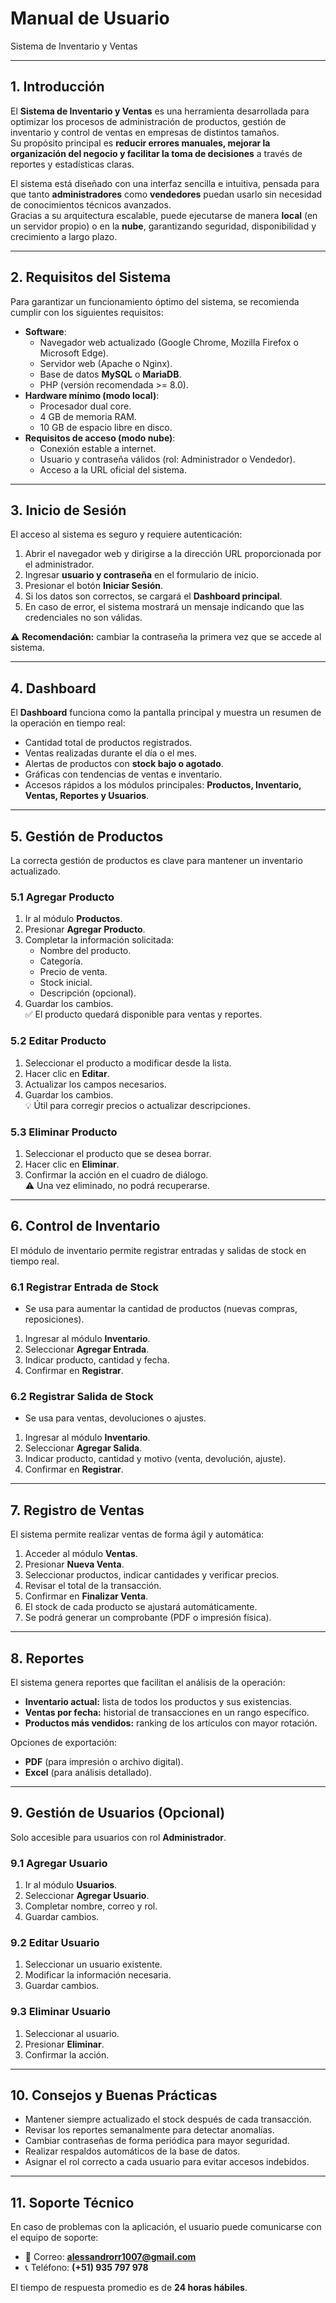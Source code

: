 # Manual de Usuario
Sistema de Inventario y Ventas

---

## 1. Introducción
El **Sistema de Inventario y Ventas** es una herramienta desarrollada para optimizar los procesos de administración de productos, gestión de inventario y control de ventas en empresas de distintos tamaños.  
Su propósito principal es **reducir errores manuales, mejorar la organización del negocio y facilitar la toma de decisiones** a través de reportes y estadísticas claras.

El sistema está diseñado con una interfaz sencilla e intuitiva, pensada para que tanto **administradores** como **vendedores** puedan usarlo sin necesidad de conocimientos técnicos avanzados.  
Gracias a su arquitectura escalable, puede ejecutarse de manera **local** (en un servidor propio) o en la **nube**, garantizando seguridad, disponibilidad y crecimiento a largo plazo.

---

## 2. Requisitos del Sistema
Para garantizar un funcionamiento óptimo del sistema, se recomienda cumplir con los siguientes requisitos:

- **Software**:
  - Navegador web actualizado (Google Chrome, Mozilla Firefox o Microsoft Edge).
  - Servidor web (Apache o Nginx).
  - Base de datos **MySQL** o **MariaDB**.
  - PHP (versión recomendada >= 8.0).
- **Hardware mínimo (modo local)**:
  - Procesador dual core.
  - 4 GB de memoria RAM.
  - 10 GB de espacio libre en disco.
- **Requisitos de acceso (modo nube)**:
  - Conexión estable a internet.
  - Usuario y contraseña válidos (rol: Administrador o Vendedor).
  - Acceso a la URL oficial del sistema.

---

## 3. Inicio de Sesión
El acceso al sistema es seguro y requiere autenticación:

1. Abrir el navegador web y dirigirse a la dirección URL proporcionada por el administrador.  
2. Ingresar **usuario y contraseña** en el formulario de inicio.  
3. Presionar el botón **Iniciar Sesión**.  
4. Si los datos son correctos, se cargará el **Dashboard principal**.  
5. En caso de error, el sistema mostrará un mensaje indicando que las credenciales no son válidas.  

⚠️ **Recomendación:** cambiar la contraseña la primera vez que se accede al sistema.

---

## 4. Dashboard
El **Dashboard** funciona como la pantalla principal y muestra un resumen de la operación en tiempo real:

- Cantidad total de productos registrados.  
- Ventas realizadas durante el día o el mes.  
- Alertas de productos con **stock bajo o agotado**.  
- Gráficas con tendencias de ventas e inventario.  
- Accesos rápidos a los módulos principales: **Productos, Inventario, Ventas, Reportes y Usuarios**.  

---

## 5. Gestión de Productos
La correcta gestión de productos es clave para mantener un inventario actualizado.

### 5.1 Agregar Producto
1. Ir al módulo **Productos**.  
2. Presionar **Agregar Producto**.  
3. Completar la información solicitada:  
   - Nombre del producto.  
   - Categoría.  
   - Precio de venta.  
   - Stock inicial.  
   - Descripción (opcional).  
4. Guardar los cambios.  
✅ El producto quedará disponible para ventas y reportes.  

### 5.2 Editar Producto
1. Seleccionar el producto a modificar desde la lista.  
2. Hacer clic en **Editar**.  
3. Actualizar los campos necesarios.  
4. Guardar los cambios.  
💡 Útil para corregir precios o actualizar descripciones.  

### 5.3 Eliminar Producto
1. Seleccionar el producto que se desea borrar.  
2. Hacer clic en **Eliminar**.  
3. Confirmar la acción en el cuadro de diálogo.  
⚠️ Una vez eliminado, no podrá recuperarse.  

---

## 6. Control de Inventario
El módulo de inventario permite registrar entradas y salidas de stock en tiempo real.

### 6.1 Registrar Entrada de Stock
- Se usa para aumentar la cantidad de productos (nuevas compras, reposiciones).  
1. Ingresar al módulo **Inventario**.  
2. Seleccionar **Agregar Entrada**.  
3. Indicar producto, cantidad y fecha.  
4. Confirmar en **Registrar**.  

### 6.2 Registrar Salida de Stock
- Se usa para ventas, devoluciones o ajustes.  
1. Ingresar al módulo **Inventario**.  
2. Seleccionar **Agregar Salida**.  
3. Indicar producto, cantidad y motivo (venta, devolución, ajuste).  
4. Confirmar en **Registrar**.  

---

## 7. Registro de Ventas
El sistema permite realizar ventas de forma ágil y automática:

1. Acceder al módulo **Ventas**.  
2. Presionar **Nueva Venta**.  
3. Seleccionar productos, indicar cantidades y verificar precios.  
4. Revisar el total de la transacción.  
5. Confirmar en **Finalizar Venta**.  
6. El stock de cada producto se ajustará automáticamente.  
7. Se podrá generar un comprobante (PDF o impresión física).  

---

## 8. Reportes
El sistema genera reportes que facilitan el análisis de la operación:

- **Inventario actual:** lista de todos los productos y sus existencias.  
- **Ventas por fecha:** historial de transacciones en un rango específico.  
- **Productos más vendidos:** ranking de los artículos con mayor rotación.  

Opciones de exportación:  
- **PDF** (para impresión o archivo digital).  
- **Excel** (para análisis detallado).  

---

## 9. Gestión de Usuarios (Opcional)
Solo accesible para usuarios con rol **Administrador**.

### 9.1 Agregar Usuario
1. Ir al módulo **Usuarios**.  
2. Seleccionar **Agregar Usuario**.  
3. Completar nombre, correo y rol.  
4. Guardar cambios.  

### 9.2 Editar Usuario
1. Seleccionar un usuario existente.  
2. Modificar la información necesaria.  
3. Guardar cambios.  

### 9.3 Eliminar Usuario
1. Seleccionar al usuario.  
2. Presionar **Eliminar**.  
3. Confirmar la acción.  

---

## 10. Consejos y Buenas Prácticas
- Mantener siempre actualizado el stock después de cada transacción.  
- Revisar los reportes semanalmente para detectar anomalías.  
- Cambiar contraseñas de forma periódica para mayor seguridad.  
- Realizar respaldos automáticos de la base de datos.  
- Asignar el rol correcto a cada usuario para evitar accesos indebidos.  

---

## 11. Soporte Técnico
En caso de problemas con la aplicación, el usuario puede comunicarse con el equipo de soporte:  

- 📧 Correo: **alessandrorr1007@gmail.com**  
- 📞 Teléfono: **(+51) 935 797 978**    

El tiempo de respuesta promedio es de **24 horas hábiles**.

